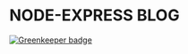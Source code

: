# NODE-EXPRESS BLOG

[![Greenkeeper badge](https://badges.greenkeeper.io/ankit101010/NODE-EXPRESSBLOG.svg)](https://greenkeeper.io/)
